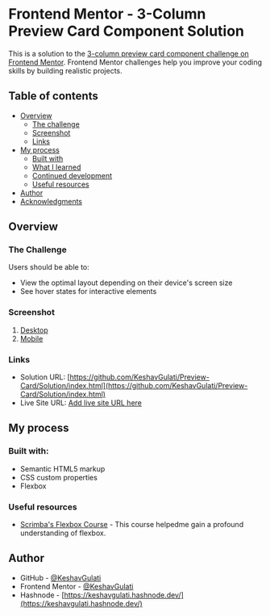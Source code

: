 # Frontend Mentor - 3-Column Preview Card Component Solution

This is a solution to the [3-column preview card component challenge on Frontend Mentor](https://www.frontendmentor.io/challenges/3column-preview-card-component-pH92eAR2-). Frontend Mentor challenges help you improve your coding skills by building realistic projects. 

## Table of contents

- [Overview](#overview)
  - [The challenge](#the-challenge)
  - [Screenshot](#screenshot)
  - [Links](#links)
- [My process](#my-process)
  - [Built with](#built-with)
  - [What I learned](#what-i-learned)
  - [Continued development](#continued-development)
  - [Useful resources](#useful-resources)
- [Author](#author)
- [Acknowledgments](#acknowledgments)

## **Overview**

### The Challenge

Users should be able to:

- View the optimal layout depending on their device's screen size
- See hover states for interactive elements

### Screenshot

1. [Desktop](https://github.com/KeshavGulati/Preview-Card/3-column-preview-card-component-main/Desktop-ss.png)
2. [Mobile](https://github.com/KeshavGulati/Preview-Card/3-column-preview-card-component-main/Mobile-ss.png)


### Links

- Solution URL: [https://github.com/KeshavGulati/Preview-Card/Solution/index.html](https://github.com/KeshavGulati/Preview-Card/Solution/index.html)
- Live Site URL: [Add live site URL here](https://your-live-site-url.com)

## My process

### Built with:

- Semantic HTML5 markup
- CSS custom properties
- Flexbox

### Useful resources

- [Scrimba's Flexbox Course](https://scrimba.com/learn/flexbox) - This course helpedme gain a profound understanding of flexbox.

## Author

- GitHub - [@KeshavGulati](https://github.com/KeshavGulati)
- Frontend Mentor - [@KeshavGulati](https://www.frontendmentor.io/profile/KeshavGulati)
- Hashnode - [https://keshavgulati.hashnode.dev/](https://keshavgulati.hashnode.dev/)
